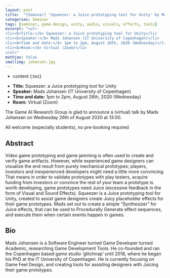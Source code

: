 ```yaml
---
layout: post
title:  "[Seminar] 'Squeezer: a Juice prototyping tool for Unity' by Mads Johansen"
categories: Seminar
tags: [seminar, game-design, unity, audio, visuals, effects, tools]
excerpt: "<ul>
<li><b>Title:</b> Squeezer: a Juice prototyping tool for Unity</li>
<li><b>Speaker:</b> Mads Johansen (IT University of Copenhagen)</li> 
<li><b>Time and date:</b> 1pm to 2pm, August 26th, 2020 (Wednesday)</li>
<li><b>Room:</b> Virtual (Zoom)</li>
</ul>"
mathjax: false
smallimg: johansen.jpg
---
```


* content
{:toc}

<ul>
<li><b>Title:</b> Squeezer: a Juice prototyping tool for Unity</li>
<li><b>Speaker:</b> Mads Johansen (IT University of Copenhagen)</li> 
<li><b>Time and date:</b> 1pm to 2pm, August 26th, 2020 (Wednesday)</li>
<li><b>Room:</b> Virtual (Zoom)</li>
</ul>

The Game AI Research Group is glad to announce a (virtual) talk by Mads Johansen on Wednesday 26th of August 2020 at 13:00.

All welcome (especially students), no pre-booking required 

## Abstract

Video game prototyping and game jamming is often used to create and verify game artifacts. However, while experienced game designers can visualize the end result from purely mechanical prototypes; players, investors and inexperienced developers might need a little more convincing. That means in order to validate prototypes with play testers, acquire funding from investors or convince the rest of your team a prototype is worth developing, game prototypes need Juice (excessive feedback in the form of Visual and Sound Effects). Squeezer is a Juice prototyping tool for Unity, created to assist game designers create Juicy placeholder effects for their game prototypes. Mads set out to create a simple “Synthesizer” for Juice effects, that can be used to Procedurally Generate effect sequences, and execute them when certain events happen in games.

## Bio

Mads Johansen is a Software Engineer turned Game Developer turned Academic, researching Game Development Tools. He co-founded and ran the Copenhagen based game studio ‘glitchnap’ until 2018, where he began his PhD at the IT University of Copenhagen. He is currently focusing on Game Feel Design, and creating tools for assisting designers with Juicing their game prototypes.
